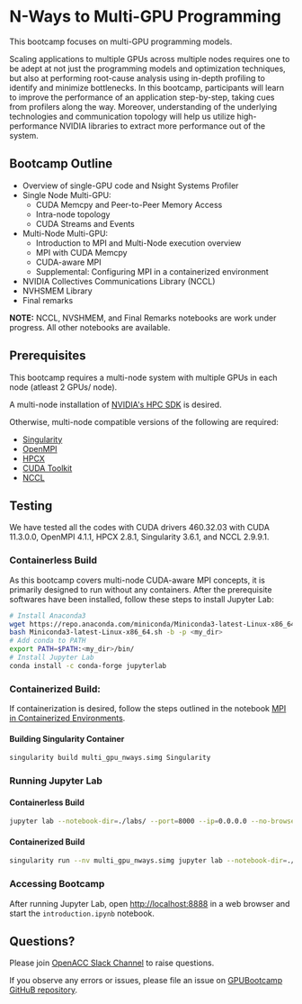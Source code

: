 # N-Ways to Multi-GPU Programming

This bootcamp focuses on multi-GPU programming models. 

Scaling applications to multiple GPUs across multiple nodes requires one to be adept at not just the programming models and optimization techniques, but also at performing root-cause analysis using in-depth profiling to identify and minimize bottlenecks. In this bootcamp, participants will learn to improve the performance of an application step-by-step, taking cues from profilers along the way. Moreover, understanding of the underlying technologies and communication topology will help us utilize high-performance NVIDIA libraries to extract more performance out of the system.

## Bootcamp Outline


* Overview of single-GPU code and Nsight Systems Profiler
* Single Node Multi-GPU:
  - CUDA Memcpy and Peer-to-Peer Memory Access
  - Intra-node topology
  - CUDA Streams and Events
* Multi-Node Multi-GPU:
  - Introduction to MPI and Multi-Node execution overview
  - MPI with CUDA Memcpy
  - CUDA-aware MPI
  - Supplemental: Configuring MPI in a containerized environment
* NVIDIA Collectives Communications Library (NCCL)
* NVHSMEM Library
* Final remarks

**NOTE:** NCCL, NVSHMEM, and Final Remarks notebooks are work under progress. All other notebooks are available.

## Prerequisites

This bootcamp requires a multi-node system with multiple GPUs in each node (atleast 2 GPUs/ node). 

A multi-node installation of [NVIDIA's HPC SDK](https://developer.nvidia.com/hpc-sdk) is desired. 

Otherwise, multi-node compatible versions of the following are required:

* [Singularity](https://sylabs.io/docs/%5D)
* [OpenMPI](https://www.open-mpi.org/)
* [HPCX](https://developer.nvidia.com/networking/hpc-x)
* [CUDA Toolkit](https://developer.nvidia.com/cuda-toolkit)
* [NCCL](https://developer.nvidia.com/nccl)

## Testing

We have tested all the codes with CUDA drivers 460.32.03 with CUDA 11.3.0.0, OpenMPI 4.1.1, HPCX 2.8.1, Singularity 3.6.1, and NCCL 2.9.9.1. 

### Containerless Build

As this bootcamp covers multi-node CUDA-aware MPI concepts, it is primarily designed to run without any containers. After the prerequisite softwares have been installed, follow these steps to install Jupyter Lab:

```bash
# Install Anaconda3
wget https://repo.anaconda.com/miniconda/Miniconda3-latest-Linux-x86_64.sh 
bash Miniconda3-latest-Linux-x86_64.sh -b -p <my_dir>
# Add conda to PATH
export PATH=$PATH:<my_dir>/bin/
# Install Jupyter Lab
conda install -c conda-forge jupyterlab
```

### Containerized Build:

If containerization is desired, follow the steps outlined in the notebook [MPI in Containerized Environments](labs/CFD/English/C/jupyter_notebook/mpi/containers_and_mpi.ipynb).

#### Building Singularity Container

```bash
singularity build multi_gpu_nways.simg Singularity
```

### Running Jupyter Lab

#### Containerless Build

```bash
jupyter lab --notebook-dir=./labs/ --port=8000 --ip=0.0.0.0 --no-browser --NotebookApp.token=""
```

#### Containerized Build

```bash
singularity run --nv multi_gpu_nways.simg jupyter lab --notebook-dir=./labs/ --port=8000 --ip=0.0.0.0 --no-browser --NotebookApp.token="" 
```

### Accessing Bootcamp

After running Jupyter Lab, open [http://localhost:8888](http://localhost:8888/) in a web browser and start the `introduction.ipynb` notebook.

## Questions?

Please join [OpenACC Slack Channel](https://openacclang.slack.com/messages/openaccusergroup) to raise questions.

If you observe any errors or issues, please file an issue on [GPUBootcamp GitHuB repository](https://github.com/Anish-Saxena/gpubootcamp/tree/hpc-multi-gpu).
